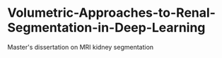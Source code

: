 # Volumetric-Approaches-to-Renal-Segmentation-in-Deep-Learning
Master's dissertation on MRI kidney segmentation
